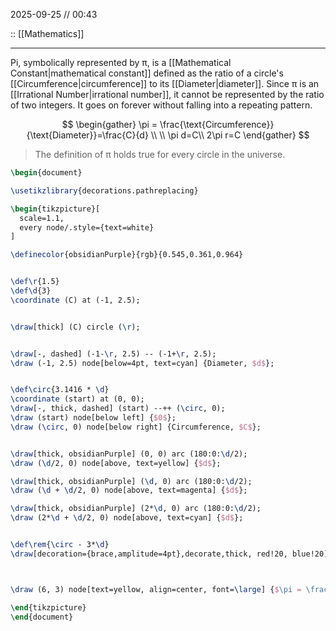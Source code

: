 2025-09-25 // 00:43

:: [[Mathematics]]

---

Pi, symbolically represented by π, is a [[Mathematical Constant|mathematical constant]] defined as the ratio of a circle's [[Circumference|circumference]] to its [[Diameter|diameter]]. Since π is an [[Irrational Number|irrational number]], it cannot be represented by the ratio of two integers. It goes on forever without falling into a repeating pattern.

$$
\begin{gather}
\pi = \frac{\text{Circumference}}{\text{Diameter}}=\frac{C}{d} \\
 \\
\pi d=C\\
2\pi r=C
\end{gather}
$$

> The definition of π holds true for every circle in the universe.

```tikz
\begin{document}

\usetikzlibrary{decorations.pathreplacing}

\begin{tikzpicture}[
  scale=1.1,
  every node/.style={text=white}
]

\definecolor{obsidianPurple}{rgb}{0.545,0.361,0.964}


\def\r{1.5}
\def\d{3}
\coordinate (C) at (-1, 2.5);


\draw[thick] (C) circle (\r);


\draw[-, dashed] (-1-\r, 2.5) -- (-1+\r, 2.5);
\draw (-1, 2.5) node[below=4pt, text=cyan] {Diameter, $d$};


\def\circ{3.1416 * \d}
\coordinate (start) at (0, 0);
\draw[-, thick, dashed] (start) --++ (\circ, 0);
\draw (start) node[below left] {$0$};
\draw (\circ, 0) node[below right] {Circumference, $C$};


\draw[thick, obsidianPurple] (0, 0) arc (180:0:\d/2);
\draw (\d/2, 0) node[above, text=yellow] {$d$};

\draw[thick, obsidianPurple] (\d, 0) arc (180:0:\d/2);
\draw (\d + \d/2, 0) node[above, text=magenta] {$d$};

\draw[thick, obsidianPurple] (2*\d, 0) arc (180:0:\d/2);
\draw (2*\d + \d/2, 0) node[above, text=cyan] {$d$};


\def\rem{\circ - 3*\d}
\draw[decoration={brace,amplitude=4pt},decorate,thick, red!20, blue!20] (3*\d, 0.2) -- (3*\d + \rem, 0.2) node[right, text=red!20, blue!20] {$\approx 0.14d$};



\draw (6, 3) node[text=yellow, align=center, font=\large] {$\pi = \frac{C}{d} \approx 3.14159$};

\end{tikzpicture}
\end{document}
```



